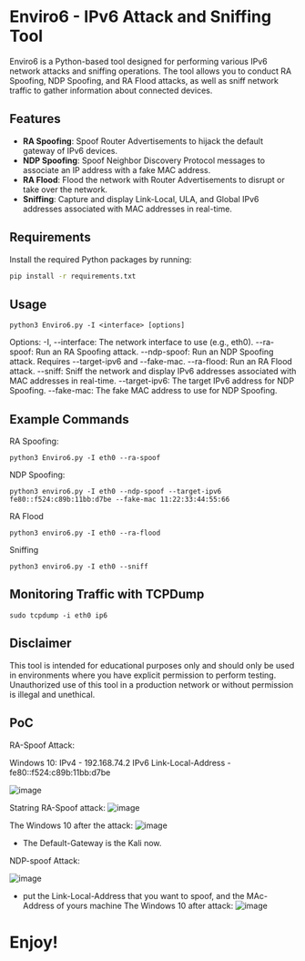 # Enviro6 - IPv6 Attack and Sniffing Tool

Enviro6 is a Python-based tool designed for performing various IPv6 network attacks and sniffing operations. The tool allows you to conduct RA Spoofing, NDP Spoofing, and RA Flood attacks, as well as sniff network traffic to gather information about connected devices. 

## Features

- **RA Spoofing**: Spoof Router Advertisements to hijack the default gateway of IPv6 devices.
- **NDP Spoofing**: Spoof Neighbor Discovery Protocol messages to associate an IP address with a fake MAC address.
- **RA Flood**: Flood the network with Router Advertisements to disrupt or take over the network.
- **Sniffing**: Capture and display Link-Local, ULA, and Global IPv6 addresses associated with MAC addresses in real-time.

## Requirements

Install the required Python packages by running:

```bash
pip install -r requirements.txt
```

## Usage
```
python3 Enviro6.py -I <interface> [options]

```
Options:
-I, --interface: The network interface to use (e.g., eth0).
--ra-spoof: Run an RA Spoofing attack.
--ndp-spoof: Run an NDP Spoofing attack. Requires --target-ipv6 and --fake-mac.
--ra-flood: Run an RA Flood attack.
--sniff: Sniff the network and display IPv6 addresses associated with MAC addresses in real-time.
--target-ipv6: The target IPv6 address for NDP Spoofing.
--fake-mac: The fake MAC address to use for NDP Spoofing.

## Example Commands

RA Spoofing:
```
python3 Enviro6.py -I eth0 --ra-spoof

```
NDP Spoofing:
```
python3 enviro6.py -I eth0 --ndp-spoof --target-ipv6 fe80::f524:c89b:11bb:d7be --fake-mac 11:22:33:44:55:66

```
RA Flood
```
python3 enviro6.py -I eth0 --ra-flood
```
Sniffing
```
python3 enviro6.py -I eth0 --sniff
```
## Monitoring Traffic with TCPDump
```
sudo tcpdump -i eth0 ip6
```

## Disclaimer
This tool is intended for educational purposes only and should only be used in environments where you have explicit permission to perform testing. Unauthorized use of this tool in a production network or without permission is illegal and unethical.

## PoC
RA-Spoof Attack:

Windows 10:
IPv4 - 192.168.74.2
IPv6 Link-Local-Address - fe80::f524:c89b:11bb:d7be

![image](https://github.com/user-attachments/assets/11771e50-72f9-429a-ad83-ee18512446d9)

Statring RA-Spoof attack:
![image](https://github.com/user-attachments/assets/2d6bcabd-e8f9-4ee2-8c9b-f19aa39548eb)


The Windows 10 after the attack:
![image](https://github.com/user-attachments/assets/16700b82-b8a1-4fb3-9e9e-8bcf40f595c5)
 * The Default-Gateway is the Kali now.

NDP-spoof Attack:

![image](https://github.com/user-attachments/assets/65e25f6d-9fcc-40dc-ae9a-35d5f98d0b2d)

* put the Link-Local-Address that you want to spoof, and the MAc-Address of yours machine
The Windows 10 after attack:
![image](https://github.com/user-attachments/assets/e1d24cee-c4e4-4cdf-a705-87d1ff5e53a6)

# Enjoy!

